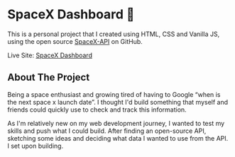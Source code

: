 # SpaceX Dashboard 🚀 

This is a personal project that I created using HTML, CSS and Vanilla JS, using the open source [SpaceX-API](https://github.com/r-spacex/SpaceX-API) on GitHub.

Live Site: [SpaceX Dashboard](https://github.com/r-spacex/SpaceX-API)



## About The Project
Being a space enthusiast and growing tired of having to Google “when is the next space x launch date”. I thought I'd build something that myself and friends could quickly use to check and track this information.

As I'm relatively new on my web development journey, I wanted to test my skills and push what I could build. After finding an open-source API, sketching some ideas and deciding what data I wanted to use from the API. I set upon building.
